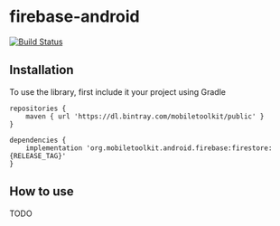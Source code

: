# firebase-android

[![Build Status](https://travis-ci.org/MobileToolkit/firebase-android.svg?branch=master)](https://travis-ci.org/MobileToolkit/firebase-android)



## Installation

To use the library, first include it your project using Gradle


    repositories {
        maven { url 'https://dl.bintray.com/mobiletoolkit/public' }
    }

	dependencies {
	    implementation 'org.mobiletoolkit.android.firebase:firestore:{RELEASE_TAG}'
	}



## How to use

TODO
